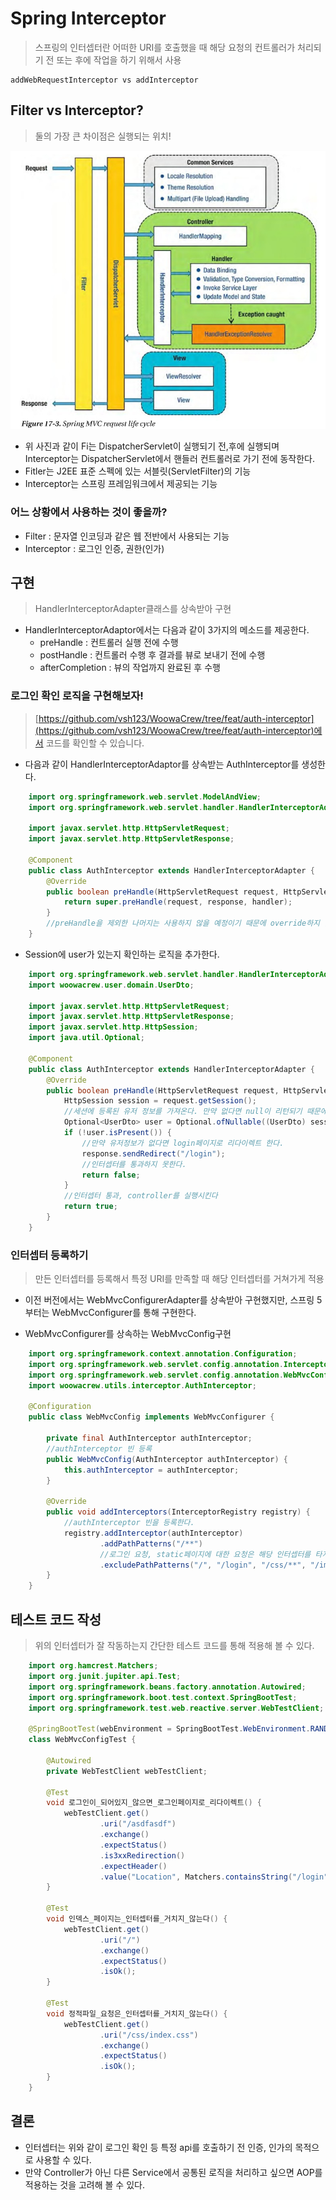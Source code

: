 # Spring Interceptor

> 스프링의 인터셉터란 어떠한 URI를 호출했을 때 해당 요청의 컨트롤러가 처리되기 전 또는 후에 작업을 하기 위해서 사용

    addWebRequestInterceptor vs addInterceptor
    

## Filter vs Interceptor?

> 둘의 가장 큰 차이점은 실행되는 위치!

![connect](/image/2019-11-12-spring-interceptor/1.png)

- 위 사진과 같이 Fi는 DispatcherServlet이 실행되기 전,후에 실행되며 Interceptor는 DispatcherServlet에서 핸들러 컨트롤러로 가기 전에 동작한다.
- Fitler는 J2EE 표준 스펙에 있는 서블릿(ServletFilter)의 기능
- Interceptor는 스프링 프레임워크에서 제공되는 기능

### 어느 상황에서 사용하는 것이 좋을까?

- Filter : 문자열 인코딩과 같은 웹 전반에서 사용되는 기능
- Interceptor : 로그인 인증, 권한(인가)

## 구현

> HandlerInterceptorAdapter클래스를 상속받아 구현

- HandlerInterceptorAdaptor에서는 다음과 같이 3가지의 메소드를 제공한다.
    - preHandle : 컨트롤러 실행 전에 수행
    - postHandle : 컨트롤러 수행 후 결과를 뷰로 보내기 전에 수행
    - afterCompletion : 뷰의 작업까지 완료된 후 수행

### 로그인 확인 로직을 구현해보자!

> [https://github.com/vsh123/WoowaCrew/tree/feat/auth-interceptor](https://github.com/vsh123/WoowaCrew/tree/feat/auth-interceptor)에서 코드를 확인할 수 있습니다.

- 다음과 같이 HandlerInterceptorAdaptor를 상속받는 AuthInterceptor를 생성한다.

```java
    import org.springframework.web.servlet.ModelAndView;
    import org.springframework.web.servlet.handler.HandlerInterceptorAdapter;
    
    import javax.servlet.http.HttpServletRequest;
    import javax.servlet.http.HttpServletResponse;
    
    @Component
    public class AuthInterceptor extends HandlerInterceptorAdapter {
        @Override
        public boolean preHandle(HttpServletRequest request, HttpServletResponse response, Object handler) throws Exception {
            return super.preHandle(request, response, handler);
        }
    	//preHandle을 제외한 나머지는 사용하지 않을 예정이기 때문에 override하지 않았습니다.
    }
```

- Session에 user가 있는지 확인하는 로직을 추가한다.

```java
    import org.springframework.web.servlet.handler.HandlerInterceptorAdapter;
    import woowacrew.user.domain.UserDto;
    
    import javax.servlet.http.HttpServletRequest;
    import javax.servlet.http.HttpServletResponse;
    import javax.servlet.http.HttpSession;
    import java.util.Optional;
    
    @Component
    public class AuthInterceptor extends HandlerInterceptorAdapter {
        @Override
        public boolean preHandle(HttpServletRequest request, HttpServletResponse response, Object handler) throws Exception {
            HttpSession session = request.getSession();
            //세션에 등록된 유저 정보를 가져온다. 만약 없다면 null이 리턴되기 때문에 Optional.ofNullable로 묶어주었다.
            Optional<UserDto> user = Optional.ofNullable((UserDto) session.getAttribute("user"));
            if (!user.isPresent()) {
                //만약 유저정보가 없다면 login페이지로 리다이렉트 한다.
                response.sendRedirect("/login");
                //인터셉터를 통과하지 못한다.
                return false;
            }
            //인터셉터 통과, controller를 실행시킨다
            return true;
        }
    }
```

### 인터셉터 등록하기

> 만든 인터셉터를 등록해서 특정 URI를 만족할 때 해당 인터셉터를 거쳐가게 적용

- 이전 버전에서는 WebMvcConfigurerAdapter를 상속받아 구현했지만, 스프링 5부터는 WebMvcConfigurer를 통해 구현한다.

- WebMvcConfigurer를 상속하는 WebMvcConfig구현

```java
    import org.springframework.context.annotation.Configuration;
    import org.springframework.web.servlet.config.annotation.InterceptorRegistry;
    import org.springframework.web.servlet.config.annotation.WebMvcConfigurer;
    import woowacrew.utils.interceptor.AuthInterceptor;
    
    @Configuration
    public class WebMvcConfig implements WebMvcConfigurer {
    
        private final AuthInterceptor authInterceptor;
        //authInterceptor 빈 등록
        public WebMvcConfig(AuthInterceptor authInterceptor) {
            this.authInterceptor = authInterceptor;
        }
    
        @Override
        public void addInterceptors(InterceptorRegistry registry) {
            //authInterceptor 빈을 등록한다.
            registry.addInterceptor(authInterceptor)
                    .addPathPatterns("/**")
                    //로그인 요청, static페이지에 대한 요청은 해당 인터셉터를 타지 않게 한다.
                    .excludePathPatterns("/", "/login", "/css/**", "/image/**", "/js/**", "/oauth/**");
        }
    }
```

## 테스트 코드 작성

> 위의 인터셉터가 잘 작동하는지 간단한 테스트 코드를 통해 적용해 볼 수 있다.

```java
    import org.hamcrest.Matchers;
    import org.junit.jupiter.api.Test;
    import org.springframework.beans.factory.annotation.Autowired;
    import org.springframework.boot.test.context.SpringBootTest;
    import org.springframework.test.web.reactive.server.WebTestClient;
    
    @SpringBootTest(webEnvironment = SpringBootTest.WebEnvironment.RANDOM_PORT)
    class WebMvcConfigTest {
    
        @Autowired
        private WebTestClient webTestClient;
    
        @Test
        void 로그인이_되어있지_않으면_로그인페이지로_리다이렉트() {
            webTestClient.get()
                    .uri("/asdfasdf")
                    .exchange()
                    .expectStatus()
                    .is3xxRedirection()
                    .expectHeader()
                    .value("Location", Matchers.containsString("/login"));
        }
    
        @Test
        void 인덱스_페이지는_인터셉터를_거치지_않는다() {
            webTestClient.get()
                    .uri("/")
                    .exchange()
                    .expectStatus()
                    .isOk();
        }
    
        @Test
        void 정적파일_요청은_인터셉터를_거치지_않는다() {
            webTestClient.get()
                    .uri("/css/index.css")
                    .exchange()
                    .expectStatus()
                    .isOk();
        }
    }
```

## 결론

- 인터셉터는 위와 같이 로그인 확인 등 특정 api를 호출하기 전 인증, 인가의 목적으로 사용할 수 있다.
- 만약 Controller가 아닌 다른 Service에서 공통된 로직을 처리하고 싶으면 AOP를 적용하는 것을 고려해 볼 수 있다.
